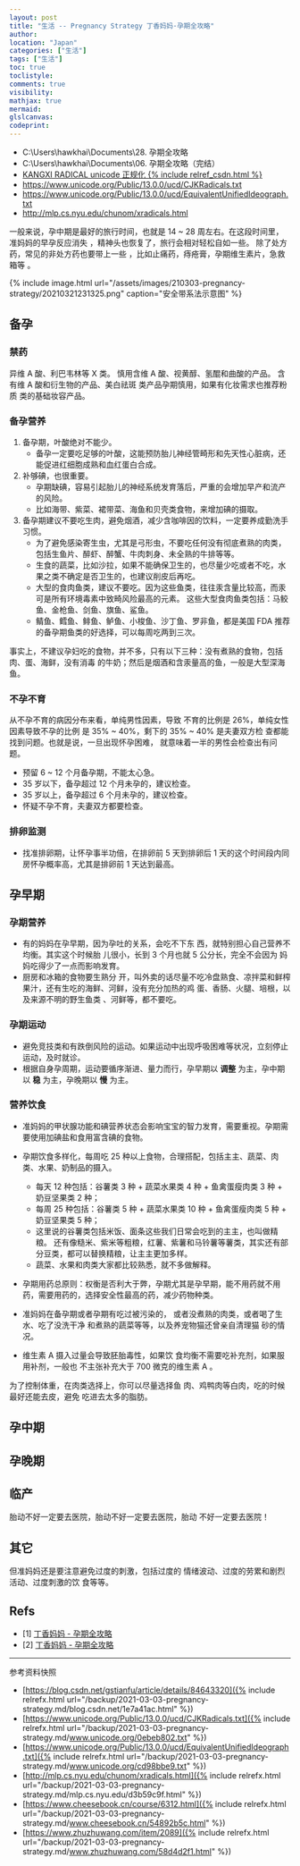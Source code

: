 ```yaml
---
layout: post
title: "生活 -- Pregnancy Strategy 丁香妈妈·孕期全攻略"
author:
location: "Japan"
categories: ["生活"]
tags: ["生活"]
toc: true
toclistyle:
comments: true
visibility:
mathjax: true
mermaid:
glslcanvas:
codeprint:
---
```


* C:\Users\hawkhai\Documents\28. 孕期全攻略
* C:\Users\hawkhai\Documents\06. 孕期全攻略（完结）
* [KANGXI RADICAL unicode 正规化 {% include relref_csdn.html %}](https://blog.csdn.net/gstianfu/article/details/84643320)
* https://www.unicode.org/Public/13.0.0/ucd/CJKRadicals.txt
* https://www.unicode.org/Public/13.0.0/ucd/EquivalentUnifiedIdeograph.txt
* http://mlp.cs.nyu.edu/chunom/xradicals.html

一般来说，孕中期是最好的旅行时间，也就是 14 ~ 28 周左右。在这段时间里，准妈妈的早孕反应消失
，精神头也恢复了，旅行会相对轻松自如一些。
除了处方药，常见的非处方药也要带上一些
，比如止痛药，痔疮膏，孕期维生素片，急救箱等
。

{% include image.html url="/assets/images/210303-pregnancy-strategy/20210321231325.png" caption="安全带系法示意图" %}


## 备孕


### 禁药

异维 A 酸、利巴韦林等 X 类。
慎用含维 A 酸、视黄醇、氢醌和曲酸的产品。
含有维 A 酸和衍生物的产品、美白祛斑
类产品孕期慎用，如果有化妆需求也推荐粉质
类的基础妆容产品。


### 备孕营养

1. 备孕期，叶酸绝对不能少。
    * 备孕一定要吃足够的叶酸，这能预防胎儿神经管畸形和先天性心脏病，还能促进红细胞成熟和血红蛋白合成。
2. 补够碘，也很重要。
    * 孕期缺碘，容易引起胎儿的神经系统发育落后，严重的会增加早产和流产的风险。
    * 比如海带、紫菜、裙带菜、海鱼和贝壳类食物，来增加碘的摄取。
3. 备孕期建议不要吃生肉，避免烟酒，减少含咖啡因的饮料，一定要养成勤洗手习惯。
    * 为了避免感染寄生虫，尤其是弓形虫，不要吃任何没有彻底煮熟的肉类，包括生鱼片、醉虾、醉蟹、牛肉刺身、未全熟的牛排等等。
    * 生食的蔬菜，比如沙拉，如果不能确保卫生的，也尽量少吃或者不吃，水果之类不确定是否卫生的，也建议削皮后再吃。
    * 大型的食肉鱼类，建议不要吃。因为这些鱼类，往往汞含量比较高，而汞可是所有环境毒素中致畸风险最高的元素。
        这些大型食肉鱼类包括：马鲛鱼、金枪鱼、剑鱼、旗鱼、鲨鱼。
    * 鲭鱼、鳕鱼、鲱鱼、鲈鱼、小梭鱼、沙丁鱼、罗非鱼，都是美国 FDA 推荐的备孕期鱼类的好选择，可以每周吃两到三次。

事实上，不建议孕妇吃的食物，并不多，只有以下三种：没有煮熟的食物，包括肉、蛋、海鲜，没有消毒
的牛奶；然后是烟酒和含汞量高的鱼，一般是大型深海鱼。


### 不孕不育

从不孕不育的病因分布来看，单纯男性因素，导致
不育的比例是 26%，单纯女性因素导致不孕的比例
是 35% ~ 40%，剩下的 35% ~ 40% 是夫妻双方检
查都能找到问题。也就是说，一旦出现怀孕困难，
就意味着一半的男性会检查出有问题。

* 预留 6 ~ 12 个月备孕期，不能太心急。
* 35 岁以下，备孕超过 12 个月未孕的，建议检查。
* 35 岁以上，备孕超过 6 个月未孕的，建议检查。
* 怀疑不孕不育，夫妻双方都要检查。


### 排卵监测

* 找准排卵期，让怀孕事半功倍，在排卵前 5 天到排卵后 1 天的这个时间段内同房怀孕概率高，尤其是排卵前 1 天达到最高。


## 孕早期


### 孕期营养

* 有的妈妈在孕早期，因为孕吐的关系，会吃不下东
西，就特别担心自己营养不均衡。其实这个时候胎
儿很小，长到 3 个月也就 5 公分长，完全不会因为
妈妈吃得少了一点而影响发育。
* 厨房和冰箱的食物要生熟分
开，叫外卖的话尽量不吃冷盘熟食、凉拌菜和鲜榨
果汁，还有生吃的海鲜、河鲜，没有充分加热的鸡
蛋、香肠、火腿、培根，以及来源不明的野生鱼类
、河鲜等，都不要吃。


### 孕期运动

* 避免竞技类和有跌倒风险的运动。如果运动中出现呼吸困难等状况，立刻停止运动，及时就诊。
* 根据自身孕周期，运动要循序渐进、量力而行，孕早期以 **调整** 为主，孕中期以 **稳** 为主，孕晚期以 **慢** 为主。


### 营养饮食

* 准妈妈的甲状腺功能和碘营养状态会影响宝宝的智力发育，需要重视。孕期需要使用加碘盐和食用富含碘的食物。
* 孕期饮食多样化，每周吃 25 种以上食物，合理搭配，包括主主、蔬菜、肉类、水果、奶制品的摄入。
    * 每天 12 种包括：谷薯类 3 种 + 蔬菜水果类 4 种 + 鱼禽蛋瘦肉类 3 种 + 奶豆坚果类 2 种；
    * 每周 25 种包括：谷薯类 5 种 + 蔬菜水果类 10 种 + 鱼禽蛋瘦肉类 5 种 + 奶豆坚果类 5 种；
    * 这里说的谷薯类包括米饭、面条这些我们日常会吃到的主主，也叫做精粮。
        还有像糙米、紫米等粗粮，红薯、紫薯和马铃薯等薯类，其实还有部分豆类，都可以替换精粮，让主主更加多样。
    * 蔬菜、水果和肉类大家都比较熟悉，就不多做解释。

* 孕期用药总原则：权衡是否利大于弊，孕期尤其是孕早期，能不用药就不用药，需要用药的，选择安全性最高的药，减少药物种类。
* 准妈妈在备孕期或者孕期有吃过被污染的，
或者没煮熟的肉类，或者喝了生水、吃了没洗干净
和煮熟的蔬菜等等，以及养宠物猫还曾亲自清理猫
砂的情况。
* 维生素 A 摄入过量会导致胚胎毒性，如果饮
食均衡不需要吃补充剂，如果服用补剂，一般也
不主张补充大于 700 微克的维生素 A 。

为了控制体重，在肉类选择上，你可以尽量选择鱼
肉、鸡鸭肉等白肉，吃的时候最好还能去皮，避免
吃进去太多的脂肪。


## 孕中期


## 孕晚期


## 临产

胎动不好一定要去医院，胎动不好一定要去医院，胎动
不好一定要去医院！


## 其它

但准妈妈还是要注意避免过度的刺激，包括过度的
情绪波动、过度的劳累和剧烈活动、过度刺激的饮
食等等。


## Refs

- [1] [丁香妈妈 - 孕期全攻略](https://www.cheesebook.cn/course/6312.html)
- [2] [丁香妈妈 - 孕期全攻略](https://www.zhuzhuwang.com/item/2089)

<hr class='reviewline'/>
<p class='reviewtip'><script type='text/javascript' src='{% include relref.html url="/assets/reviewjs/blogs/2021-03-03-pregnancy-strategy.md.js" %}'></script></p>
<font class='ref_snapshot'>参考资料快照</font>

- [https://blog.csdn.net/gstianfu/article/details/84643320]({% include relrefx.html url="/backup/2021-03-03-pregnancy-strategy.md/blog.csdn.net/1e7a41ac.html" %})
- [https://www.unicode.org/Public/13.0.0/ucd/CJKRadicals.txt]({% include relrefx.html url="/backup/2021-03-03-pregnancy-strategy.md/www.unicode.org/0ebeb802.txt" %})
- [https://www.unicode.org/Public/13.0.0/ucd/EquivalentUnifiedIdeograph.txt]({% include relrefx.html url="/backup/2021-03-03-pregnancy-strategy.md/www.unicode.org/cd98bbe9.txt" %})
- [http://mlp.cs.nyu.edu/chunom/xradicals.html]({% include relrefx.html url="/backup/2021-03-03-pregnancy-strategy.md/mlp.cs.nyu.edu/d3b59c9f.html" %})
- [https://www.cheesebook.cn/course/6312.html]({% include relrefx.html url="/backup/2021-03-03-pregnancy-strategy.md/www.cheesebook.cn/54892b5c.html" %})
- [https://www.zhuzhuwang.com/item/2089]({% include relrefx.html url="/backup/2021-03-03-pregnancy-strategy.md/www.zhuzhuwang.com/58d4d2f1.html" %})

